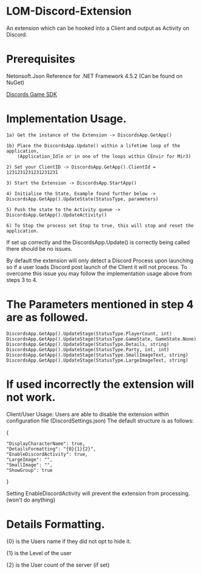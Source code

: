 # LOM-Discord-Extension
An extension which can be hooked into a Client and output as Activity on Discord.

# Prerequisites
Netonsoft.Json Reference for .NET Framework 4.5.2 (Can be found on NuGet)
	
[Discords Game SDK](https://discordapp.com/developers/docs/game-sdk/sdk-starter-guide)


# Implementation Usage.
	1a) Get the instance of the Extension -> DiscordsApp.GetApp()
	
	1b) Place the DiscordsApp.Update() within a lifetime loop of the application, 
		(Application_Idle or in one of the loops within CEnvir for Mir3)
	
	2) Set your ClientID -> DiscordsApp.GetApp().ClientId = 1231231231231231231
  
	3) Start the Extension -> DiscordsApp.StartApp()
  
	4) Initialise the State, Example found further below -> DiscordsApp.GetApp().UpdateState(StatusType, parameters)
  
	5) Push the state to the Activity queue -> DiscordsApp.GetApp().UpdateActivity()
	
	6) To Stop the process set Stop to true, this will stop and reset the application.
  
If set up correctly and the DiscordsApp.Update() is correctly being called there should be no issues.

By default the extension will only detect a Discord Process upon launching 
so if a user loads Discord post launch of the Client it will not process.
To overcome this issue you may follow the implementation usage above from steps 3 to 4.

# The Parameters mentioned in step 4 are as followed.

	DiscordsApp.GetApp().UpdateStage(StatusType.PlayerCount, int)
	DiscordsApp.GetApp().UpdateStage(StatusType.GameState, GameState.None)
	DiscordsApp.GetApp().UpdateStage(StatusType.Details, string)
	DiscordsApp.GetApp().UpdateStage(StatusType.Party, int, int)
	DiscordsApp.GetApp().UpdateStage(StatusType.SmallImageText, string)
	DiscordsApp.GetApp().UpdateStage(StatusType.LargeImageText, string)

# If used incorrectly the extension will not work.


Client/User Usage:
Users are able to disable the extension within configuration file (DiscordSettings.json)
The default structure is as follows:

{

	"DisplayCharacterName": true,
	"DetailsFormatting": "{0}{1}{2}",
	"EnableDiscordActivity": true,
	"LargeImage": "",
	"SmallImage": "",
	"ShowGroup": true
	
}

Setting EnableDiscordActivity will prevent the extension from processing. (won't do anything)

# Details Formatting.

{0} is the Users name if they did not opt to hide it.

{1} is the Level of the user

{2} is the User count of the server (if set)

